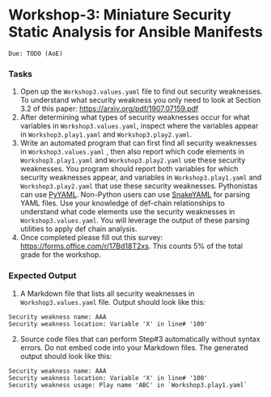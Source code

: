 # Workshop-3: Miniature Security Static Analysis for Ansible Manifests

`Due: TODO (AoE) `

### Tasks
1. Open up the `Workshop3.values.yaml` file to find out security weaknesses. To understand what security weakness you only need to look at Section 3.2 of this paper: https://arxiv.org/pdf/1907.07159.pdf
2. After determining what types of security weaknesses occur for what variables in `Workshop3.values.yaml`, inspect where the variables appear in `Workshop3.play1.yaml` and `Workshop3.play2.yaml`.
3. Write an automated program that can first find all security weaknesses in `Workshop3.values.yaml` , then also report which code elements in `Workshop3.play1.yaml` and `Workshop3.play2.yaml` use these security weaknesses. You program should report both variables for which security weaknesses appear, and variables in `Workshop3.play1.yaml` and `Workshop3.play2.yaml` that use these security weaknesses. Pythonistas can use [PyYAML](https://pypi.org/project/PyYAML/). Non-Python users can use [SnakeYAML](https://bitbucket.org/asomov/snakeyaml/src/master/) for parsing YAML files. Use your knowledge of def-chain relationships to understand what code elements use the security weaknesses in `Workshop3.values.yaml`. You will leverage the output of these parsing utilities to apply def chain analysis.
4. Once completed please fill out this survey: https://forms.office.com/r/17Bd18T2xs. This counts 5% of the total grade for the workshop.

### Expected Output
1. A Markdown file that lists all security weaknesses in `Workshop3.values.yaml` file.
Output should look like this:
```
Security weakness name: AAA
Security weakness location: Variable 'X' in line# '100'
```
2. Source code files that can perform Step#3 automatically without syntax errors. Do not embed code into your Markdown files. The generated output should look like this:
```
Security weakness name: AAA
Security weakness location: Variable 'X' in line# '100'
Security weakness usage: Play name 'ABC' in `Workshop3.play1.yaml`
```